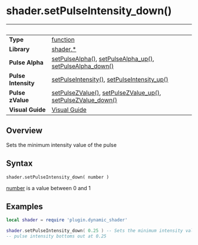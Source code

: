 # shader.setPulseIntensity_down()

|                      | &nbsp; 
| -------------------- | ---------------------------------------------------------------
| __Type__             | [function](http://docs.coronalabs.com/api/type/Function.html)
| __Library__          | [shader.*](README.md)
| __Pulse Alpha__      | [setPulseAlpha()](setPulseAlpha.markdown), [setPulseAlpha_up()](setPulseAlpha_up.markdown), [setPulseAlpha_down()](setPulseAlpha_down.markdown)
| __Pulse Intensity__  |[setPulseIntensity()](setPulseIntensity.markdown), [setPulseIntensity_up()](setPulseIntensity_up.markdown)
| __Pulse zValue__     |[setPulseZValue()](setPulseZValue.markdown), [setPulseZValue_up()](setPulseZValue_up.markdown), [setPulseZValue_down()](setPulseZValue_down.markdown)
| __Visual Guide__     | [Visual Guide](http://dynamicshader.com/)


## Overview

Sets the minimum intensity value of the pulse


## Syntax

	shader.setPulseIntensity_down( number )

[number](https://docs.coronalabs.com/api/type/Number.html) is a value between 0 and 1

## Examples

``````lua
local shader = require 'plugin.dynamic_shader'

shader.setPulseIntensity_down( 0.25 ) -- Sets the minimum intensity value of the pulse
-- pulse intensity bottoms out at 0.25

``````
